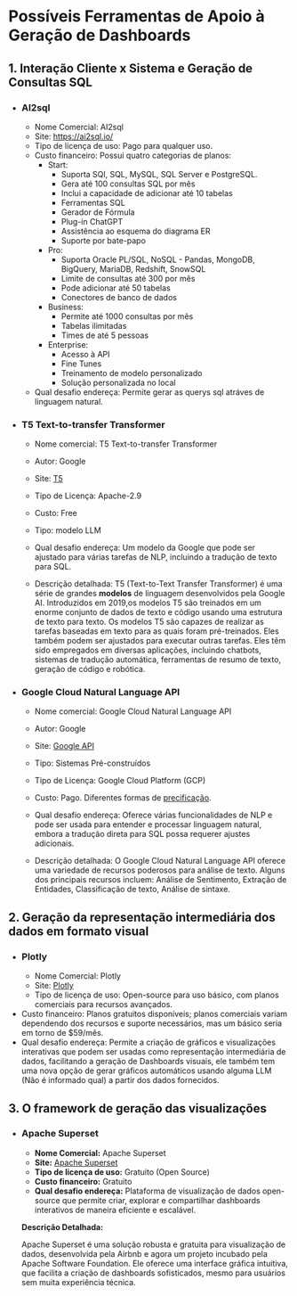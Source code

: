 # Possíveis Ferramentas de Apoio à Geração de Dashboards

## 1. Interação Cliente x Sistema e Geração de Consultas SQL

- ### **AI2sql**

  -  Nome Comercial: AI2sql
  -  Site: https://ai2sql.io/
  -  Tipo de licença de uso: Pago para qualquer uso. 
  -  Custo financeiro: Possui quatro categorias de planos:
      * Start: 
          + Suporta SQl, SQL, MySQL, SQL Server e PostgreSQL.
          + Gera até 100 consultas SQL por mês
          + Inclui a capacidade de adicionar até 10 tabelas
          + Ferramentas SQL
          + Gerador de Fórmula
          + Plug-in ChatGPT
          + Assistência ao esquema do diagrama ER
          + Suporte por bate-papo
      * Pro:
          + Suporta Oracle PL/SQL, NoSQL - Pandas, MongoDB, BigQuery, MariaDB, Redshift, SnowSQL
          + Limite de consultas até 300 por mês
          + Pode adicionar até 50 tabelas
          + Conectores de banco de dados
      * Business:
          + Permite até 1000 consultas por mês
          + Tabelas ilimitadas
          + Times de até 5 pessoas
      * Enterprise:
          + Acesso à API
          + Fine Tunes
          + Treinamento de modelo personalizado
          + Solução personalizada no local
  -  Qual desafio endereça: Permite gerar as querys sql atráves de linguagem natural.

- ### T5 Text-to-transfer Transformer
 
  - Nome comercial: T5 Text-to-transfer Transformer
  - Autor: Google
  - Site: [T5](https://github.com/google-research/text-to-text-transfer-transformer)
  - Tipo de Licença: Apache-2.9
  - Custo: Free
  - Tipo: modelo LLM
  - Qual desafio endereça: Um modelo da Google que pode ser ajustado para várias tarefas de NLP, incluindo a tradução de texto para SQL.
  
  - Descrição detalhada: T5 (Text-to-Text Transfer Transformer) é uma série de grandes **modelos** de linguagem desenvolvidos pela Google AI. Introduzidos em 2019,os modelos T5 são treinados em um enorme conjunto de dados de texto e código usando uma estrutura de texto para texto. Os modelos T5 são capazes de realizar as tarefas baseadas em texto para as quais foram pré-treinados. Eles também podem ser ajustados para executar outras tarefas. Eles têm sido empregados em diversas aplicações, incluindo chatbots, sistemas de tradução automática, ferramentas de resumo de texto, geração de código e robótica.

- ### Google Cloud Natural Language API
 
  - Nome comercial: Google Cloud Natural Language API
  - Autor: Google
  - Site: [Google API](https://cloud.google.com/natural-language)
  - Tipo:  Sistemas Pré-construídos
  - Tipo de Licença: Google Cloud Platform (GCP)
  - Custo: Pago. Diferentes formas de [precificação](https://cloud.google.com/natural-language/pricing).
  - Qual desafio endereça: Oferece várias funcionalidades de NLP e pode ser usada para entender e processar linguagem natural, embora a tradução direta para SQL possa requerer ajustes adicionais.
  
  - Descrição detalhada: O Google Cloud Natural Language API oferece uma variedade de recursos poderosos para análise de texto. Alguns dos principais recursos incluem: Análise de Sentimento, Extração de Entidades, Classificação de texto, Análise de sintaxe.

## 2. Geração da representação intermediária dos dados em formato visual

- ### **Plotly**
  -  Nome Comercial: Plotly
  -  Site: [Plotly](https://plotly.com/)
  -  Tipo de licença de uso: Open-source para uso básico, com planos comerciais para recursos avançados.
 -  Custo financeiro: Planos gratuitos disponíveis; planos comerciais variam dependendo dos recursos e suporte necessários, mas um básico seria em torno de $59/mês.
 -  Qual desafio endereça: Permite a criação de gráficos e visualizações interativas que podem ser usadas como representação intermediária de dados, facilitando a geração de Dashboards visuais, ele também tem uma nova opção de gerar gráficos automáticos usando alguma LLM (Não é informado qual) a partir dos dados fornecidos.

## 3. O framework de geração das visualizações

- ### **Apache Superset**
 
  - **Nome Comercial:** Apache Superset
  - **Site:** [Apache Superset](https://superset.apache.org/)
  - **Tipo de licença de uso:** Gratuito (Open Source)
  - **Custo financeiro:** Gratuito
  - **Qual desafio endereça:** Plataforma de visualização de dados open-source que permite criar, explorar e compartilhar dashboards interativos de maneira eficiente e escalável.
  
  **Descrição Detalhada:**
  
  Apache Superset é uma solução robusta e gratuita para visualização de dados, desenvolvida pela Airbnb e agora um projeto incubado pela Apache Software Foundation. Ele oferece uma interface gráfica intuitiva, que facilita a criação de dashboards sofisticados, mesmo para usuários sem muita experiência técnica.


